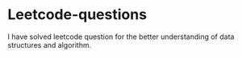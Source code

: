 # Leetcode-questions
I have solved leetcode question for the better understanding of data structures and algorithm.
